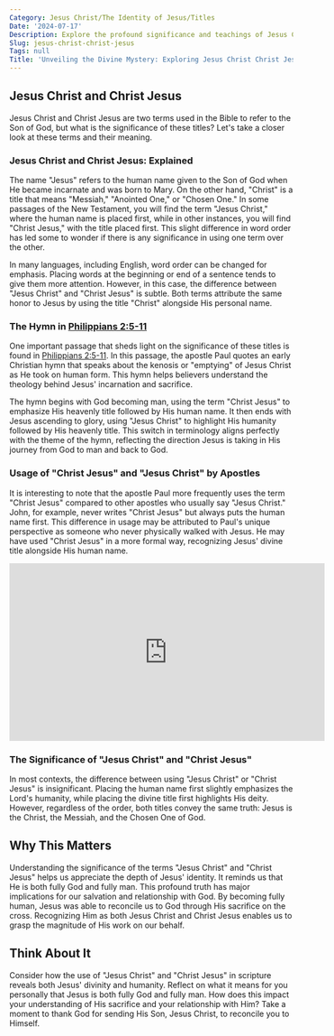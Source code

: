 ```yaml
---
Category: Jesus Christ/The Identity of Jesus/Titles
Date: '2024-07-17'
Description: Explore the profound significance and teachings of Jesus Christ in this enlightening article that delves into the life and message of the revered figure. Gain insight into the transformative impact of Christ Jesus on faith and spirituality.
Slug: jesus-christ-christ-jesus
Tags: null
Title: 'Unveiling the Divine Mystery: Exploring Jesus Christ Christ Jesus in Christian Faith'
---
```


## Jesus Christ and Christ Jesus

Jesus Christ and Christ Jesus are two terms used in the Bible to refer to the Son of God, but what is the significance of these titles? Let's take a closer look at these terms and their meaning.

### Jesus Christ and Christ Jesus: Explained

The name "Jesus" refers to the human name given to the Son of God when He became incarnate and was born to Mary. On the other hand, "Christ" is a title that means "Messiah," "Anointed One," or "Chosen One." In some passages of the New Testament, you will find the term "Jesus Christ," where the human name is placed first, while in other instances, you will find "Christ Jesus," with the title placed first. This slight difference in word order has led some to wonder if there is any significance in using one term over the other.

In many languages, including English, word order can be changed for emphasis. Placing words at the beginning or end of a sentence tends to give them more attention. However, in this case, the difference between "Jesus Christ" and "Christ Jesus" is subtle. Both terms attribute the same honor to Jesus by using the title "Christ" alongside His personal name.

### The Hymn in [Philippians 2:5-11](https://www.bibleref.com/Philippians/2/Philippians-2-5.html)

One important passage that sheds light on the significance of these titles is found in [Philippians 2:5-11](https://www.bibleref.com/Philippians/2/Philippians-2-5.html). In this passage, the apostle Paul quotes an early Christian hymn that speaks about the kenosis or "emptying" of Jesus Christ as He took on human form. This hymn helps believers understand the theology behind Jesus' incarnation and sacrifice.

The hymn begins with God becoming man, using the term "Christ Jesus" to emphasize His heavenly title followed by His human name. It then ends with Jesus ascending to glory, using "Jesus Christ" to highlight His humanity followed by His heavenly title. This switch in terminology aligns perfectly with the theme of the hymn, reflecting the direction Jesus is taking in His journey from God to man and back to God.

### Usage of "Christ Jesus" and "Jesus Christ" by Apostles

It is interesting to note that the apostle Paul more frequently uses the term "Christ Jesus" compared to other apostles who usually say "Jesus Christ." John, for example, never writes "Christ Jesus" but always puts the human name first. This difference in usage may be attributed to Paul's unique perspective as someone who never physically walked with Jesus. He may have used "Christ Jesus" in a more formal way, recognizing Jesus' divine title alongside His human name.


<iframe width="560" height="315" src="https://www.youtube.com/embed/NBMJMAvccb4" frameborder="0" allow="autoplay; encrypted-media" allowfullscreen></iframe>


### The Significance of "Jesus Christ" and "Christ Jesus"

In most contexts, the difference between using "Jesus Christ" or "Christ Jesus" is insignificant. Placing the human name first slightly emphasizes the Lord's humanity, while placing the divine title first highlights His deity. However, regardless of the order, both titles convey the same truth: Jesus is the Christ, the Messiah, and the Chosen One of God.

## Why This Matters

Understanding the significance of the terms "Jesus Christ" and "Christ Jesus" helps us appreciate the depth of Jesus' identity. It reminds us that He is both fully God and fully man. This profound truth has major implications for our salvation and relationship with God. By becoming fully human, Jesus was able to reconcile us to God through His sacrifice on the cross. Recognizing Him as both Jesus Christ and Christ Jesus enables us to grasp the magnitude of His work on our behalf.

## Think About It

Consider how the use of "Jesus Christ" and "Christ Jesus" in scripture reveals both Jesus' divinity and humanity. Reflect on what it means for you personally that Jesus is both fully God and fully man. How does this impact your understanding of His sacrifice and your relationship with Him? Take a moment to thank God for sending His Son, Jesus Christ, to reconcile you to Himself.